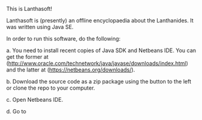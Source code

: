 This is Lanthasoft!

Lanthasoft is (presently) an offline encyclopaedia about the Lanthanides. It was written using Java SE.

In order to run this software, do the following:

a. You need to install recent copies of Java SDK and Netbeans IDE. You can get the former at  (http://www.oracle.com/technetwork/java/javase/downloads/index.html) and the latter at (https://netbeans.org/downloads/).

b. Download the source code as a zip package using the button to the left or clone the repo to your computer.

c. Open Netbeans IDE.

d. Go to 
